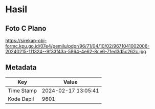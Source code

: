 # Hasil

## Foto C Plano

https://sirekap-obj-formc.kpu.go.id/07e4/pemilu/pdpr/96/71/04/10/02/9671041002006-20240215-111324--9f33f43a-5864-4e62-8ce6-71ed3d5c262c.jpg


## Metadata

| Key        | Value               |
| ---------- | ------------------- |
| Time Stamp | 2024-02-17 13:05:41 |
| Kode Dapil | 9601                |



